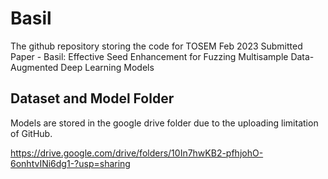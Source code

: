 # Basil
The github repository storing the code for TOSEM Feb 2023 Submitted Paper - Basil: Effective Seed Enhancement for Fuzzing Multisample Data-Augmented Deep Learning Models

## Dataset and Model Folder

Models are stored in the google drive folder due to the uploading limitation of GitHub.

https://drive.google.com/drive/folders/10In7hwKB2-pfhjohO-6onhtvINi6dg1-?usp=sharing

